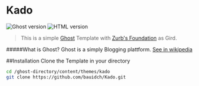 # Kado
![Ghost version](https://img.shields.io/badge/Ghost-0.7.x-brightgreen.svg?style=flat-square)
![HTML version](https://img.shields.io/badge/HTML-5-yellowgreen.svg)

> This is a simple [Ghost](https://ghost.org) Template with [Zurb's Foundation](http://foundation.zurb.com/) as Gird.

#####What is Ghost?
Ghost is a simply Blogging plattform. [See in wikipedia](https://de.wikipedia.org/wiki/Ghost_(Blogging-Plattform))

##Installation
Clone the Template in your directory
```bash
cd /ghost-directory/content/themes/kado
git clone https://github.com/bauidch/Kado.git 
```
